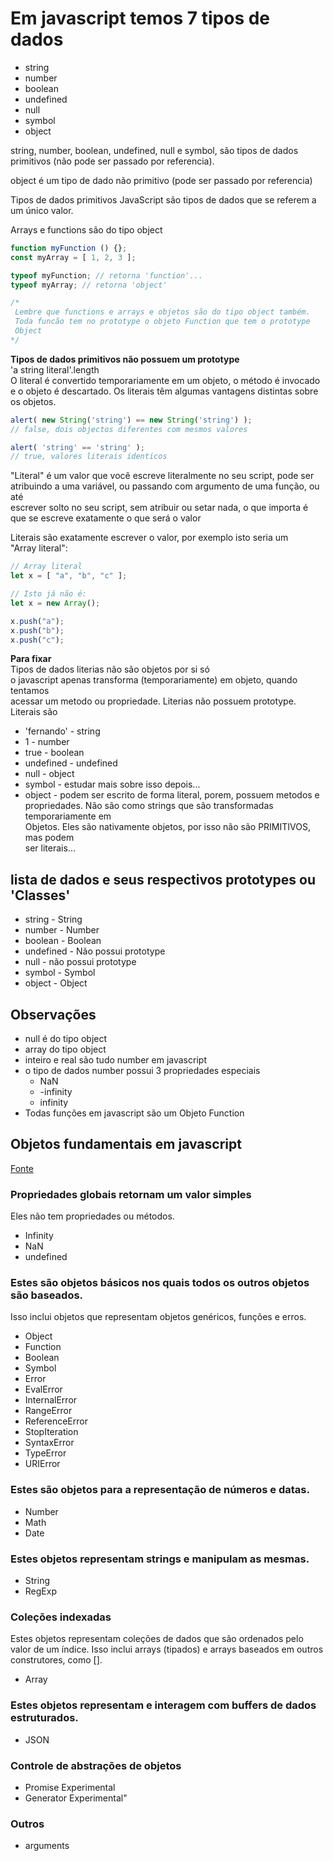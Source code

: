 # Em javascript temos 7 tipos de dados
- string
- number
- boolean
- undefined
- null
- symbol
- object

string, number, boolean, undefined, null e symbol, são tipos de dados 
primitivos (não pode ser passado por referencia). 

object é um tipo de dado não primitivo (pode ser passado por referencia)

Tipos de dados primitivos JavaScript são tipos de dados que se referem a  
um único valor.

Arrays e functions são do tipo object  
```javascript
function myFunction () {};
const myArray = [ 1, 2, 3 ];

typeof myFunction; // retorna 'function'...
typeof myArray; // retorna 'object'

/*
 Lembre que functions e arrays e objetos são do tipo object também.
 Toda funcão tem no prototype o objeto Function que tem o prototype
 Object
*/
```

**Tipos de dados primitivos não possuem um prototype**  
'a string literal'.length  
O literal é convertido temporariamente em um objeto, o método é invocado  
e o objeto é descartado.
Os literais têm algumas vantagens distintas sobre os objetos.

```javascript
alert( new String('string') == new String('string') ); 
// false, dois objectos diferentes com mesmos valores

alert( 'string' == 'string' );
// true, valores literais identicos
```

"Literal" é um valor que você escreve literalmente no seu script, pode ser  
atribuindo a uma variável, ou passando com argumento de uma função, ou até  
escrever solto no seu script, sem atribuir ou setar nada, o que importa é  
que se escreve exatamente o que será o valor  

Literais são exatamente escrever o valor, por exemplo isto seria um  
"Array literal":
```javascript
// Array literal
let x = [ "a", "b", "c" ];

// Isto já não é:
let x = new Array();

x.push("a");
x.push("b");
x.push("c");
```

**Para fixar**  
Tipos de dados literias não são objetos por si só  
o javascript apenas transforma (temporariamente) em objeto, quando tentamos    
acessar um metodo ou propriedade. Literias não possuem prototype.  
Literais são  
- 'fernando' - string
- 1 - number
- true - boolean
- undefined - undefined
- null - object
- symbol - estudar mais sobre isso depois...
- object - podem ser escrito de forma literal, porem, possuem metodos e  
propriedades. Não são como strings que são transformadas temporariamente em  
Objetos. Eles são nativamente objetos, por isso não são PRIMITIVOS, mas podem   
ser literais... 

## lista de dados e seus respectivos prototypes ou 'Classes'
- string - String
- number - Number
- boolean - Boolean
- undefined - Não possui prototype
- null - não possui prototype
- symbol - Symbol
- object - Object

## Observações
- null é do tipo object
- array do tipo object
- inteiro e real são tudo number em javascript
- o tipo de dados number possui 3 propriedades especiais
  - NaN  
  - -infinity  
  - infinity
- Todas funções em javascript são um Objeto Function

## Objetos fundamentais em javascript
[Fonte](https://developer.mozilla.org/pt-BR/docs/Web/JavaScript/Reference/Global_Objects)

  ### Propriedades globais retornam um valor simples
  Eles não tem propriedades ou métodos.  
  - Infinity
  - NaN
  - undefined

  ### Estes são objetos básicos nos quais todos os outros objetos são baseados. 
  Isso inclui objetos que representam objetos genéricos, funções e erros.
  - Object
  - Function
  - Boolean
  - Symbol
  - Error
  - EvalError
  - InternalError
  - RangeError
  - ReferenceError
  - StopIteration
  - SyntaxError
  - TypeError
  - URIError

  ### Estes são objetos para a representação de números e datas.
  - Number
  - Math
  - Date

  ### Estes objetos representam strings e manipulam as mesmas.
  - String
  - RegExp

  ### Coleções indexadas
  Estes objetos representam coleções de dados que são ordenados pelo valor de 
  um índice. Isso inclui arrays (tipados) e arrays baseados em outros 
  construtores, como [].
  - Array

  ### Estes objetos representam e interagem com buffers de dados estruturados.
  - JSON

  ### Controle de abstrações de objetos
  - Promise Experimental
  - Generator Experimental"

  ### Outros
  - arguments
